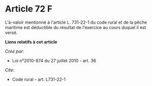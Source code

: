 # Article 72 F

L'à-valoir mentionné à l'article L. 731-22-1 du code rural et de la pêche maritime est déductible du résultat de l'exercice
au cours duquel il est versé.

**Liens relatifs à cet article**

_Créé par_:

  - Loi n°2010-874 du 27 juillet 2010 - art. 36

_Cite_:

  - Code rural - art. L731-22-1
